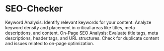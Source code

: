 # SEO-Checker
Keyword Analysis:  Identify relevant keywords for your content. Analyze keyword density and placement in critical areas like titles, meta descriptions, and content. On-Page SEO Analysis:  Evaluate title tags, meta descriptions, header tags, and URL structures. Check for duplicate content and issues related to on-page optimization. 

